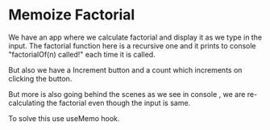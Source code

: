 # Memoize Factorial

We have an app where we calculate factorial and display it
as we type in the input.
The factorial function here is a recursive one and it prints to console "factorialOf(n) called!" each time it is called.

But also we have a Increment button and a count which increments on clicking the button.

But more is also going behind the scenes as we see in console , we are re-calculating the factorial even though the input is same.

To solve this use useMemo hook.
